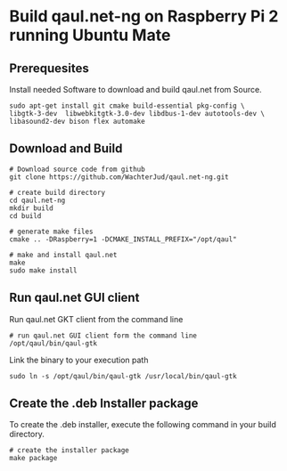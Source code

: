 Build qaul.net-ng on Raspberry Pi 2 running Ubuntu Mate
======================================================

Prerequesites
-------------

Install needed Software to download and build qaul.net from Source.

	sudo apt-get install git cmake build-essential pkg-config \
	libgtk-3-dev  libwebkitgtk-3.0-dev libdbus-1-dev autotools-dev \
	libasound2-dev bison flex automake


Download and Build
------------------

	# Download source code from github
	git clone https://github.com/WachterJud/qaul.net-ng.git
	
	# create build directory
	cd qaul.net-ng
	mkdir build
	cd build
	
	# generate make files
	cmake .. -DRaspberry=1 -DCMAKE_INSTALL_PREFIX="/opt/qaul"
	
	# make and install qaul.net
	make
	sudo make install


Run qaul.net GUI client
-----------------------

Run qaul.net GKT client from the command line

	# run qaul.net GUI client form the command line	
	/opt/qaul/bin/qaul-gtk


Link the binary to your execution path

	sudo ln -s /opt/qaul/bin/qaul-gtk /usr/local/bin/qaul-gtk


Create the .deb Installer package
---------------------------------

To create the .deb installer, execute the following command in your build 
directory.

	# create the installer package
	make package


